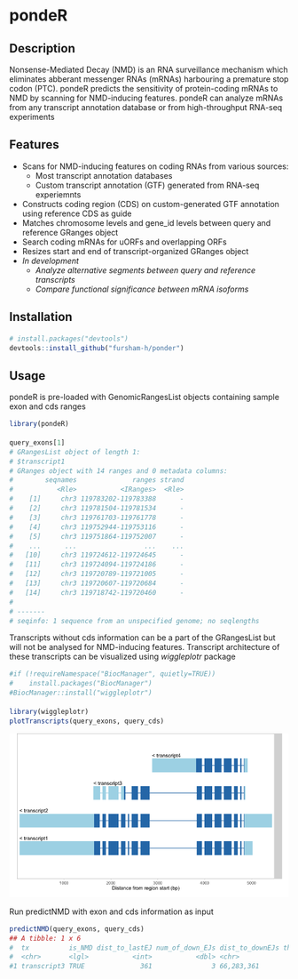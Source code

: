 # pondeR

## Description

Nonsense-Mediated Decay (NMD) is an RNA surveillance mechanism which eliminates 
abberant messenger RNAs (mRNAs) harbouring a premature stop codon (PTC). pondeR
predicts the sensitivity of protein-coding mRNAs to NMD by scanning for NMD-inducing
features. pondeR can analyze mRNAs from any transcript annotation database or 
from high-throughput RNA-seq experiments

## Features
* Scans for NMD-inducing features on coding RNAs from various sources:
  * Most transcript annotation databases
  * Custom transcript annotation (GTF) generated from RNA-seq experiemnts
* Constructs coding region (CDS) on custom-generated GTF annotation using reference CDS as guide
* Matches chromosome levels and gene_id levels between query and reference GRanges object
* Search coding mRNAs for uORFs and overlapping ORFs
* Resizes start and end of transcript-organized GRanges object
* *In development*
  * *Analyze alternative segments between query and reference transcripts*
  * *Compare functional significance between mRNA isoforms*



## Installation
```r
# install.packages("devtools")
devtools::install_github("fursham-h/ponder")
```

## Usage
pondeR is pre-loaded with GenomicRangesList objects containing sample
exon and cds ranges
```r
library(pondeR)

query_exons[1]
# GRangesList object of length 1:
# $transcript1 
# GRanges object with 14 ranges and 0 metadata columns:
#        seqnames              ranges strand
#           <Rle>           <IRanges>  <Rle>
#    [1]     chr3 119783202-119783388      -
#    [2]     chr3 119781504-119781534      -
#    [3]     chr3 119761703-119761778      -
#    [4]     chr3 119752944-119753116      -
#    [5]     chr3 119751864-119752007      -
#    ...      ...                 ...    ...
#   [10]     chr3 119724612-119724645      -
#   [11]     chr3 119724094-119724186      -
#   [12]     chr3 119720789-119721005      -
#   [13]     chr3 119720607-119720684      -
#   [14]     chr3 119718742-119720460      -
# 
# -------
# seqinfo: 1 sequence from an unspecified genome; no seqlengths
```

Transcripts without cds information can be a part of the GRangesList but will not
be analysed for NMD-inducing features. Transcript architecture of these 
transcripts can be visualized using _wiggleplotr_ package
```r
#if (!requireNamespace("BiocManager", quietly=TRUE))
#    install.packages("BiocManager")
#BiocManager::install("wiggleplotr")

library(wiggleplotr)
plotTranscripts(query_exons, query_cds)
```
<img src="wiggleplot_query.png" width="600">

Run predictNMD with exon and cds information as input
```r
predictNMD(query_exons, query_cds)
## A tibble: 1 x 6
#  tx          is_NMD dist_to_lastEJ num_of_down_EJs dist_to_downEJs threeUTRlength
#  <chr>       <lgl>           <int>           <dbl> <chr>                    <dbl>
#1 transcript3 TRUE              361               3 66,283,361                 502
```

